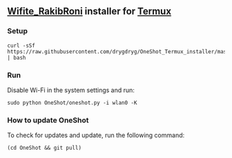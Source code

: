 ## [Wifite_RakibRoni](https://github.com/rakibroni2468/Wifite_RakibRoni) installer for [Termux](https://termux.com/)
### Setup
```
curl -sSf https://raw.githubusercontent.com/drygdryg/OneShot_Termux_installer/master/installer.sh | bash
```
### Run
Disable Wi-Fi in the system settings and run:
```
sudo python OneShot/oneshot.py -i wlan0 -K
```
### How to update OneShot
To check for updates and update, run the following command:
```
(cd OneShot && git pull)
```
